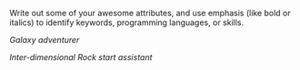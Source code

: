 Write out some of your awesome attributes, and use emphasis (like bold or italics) to identify keywords, programming languages, or skills. 

*Galaxy adventurer*

_Inter-dimensional Rock start assistant_
